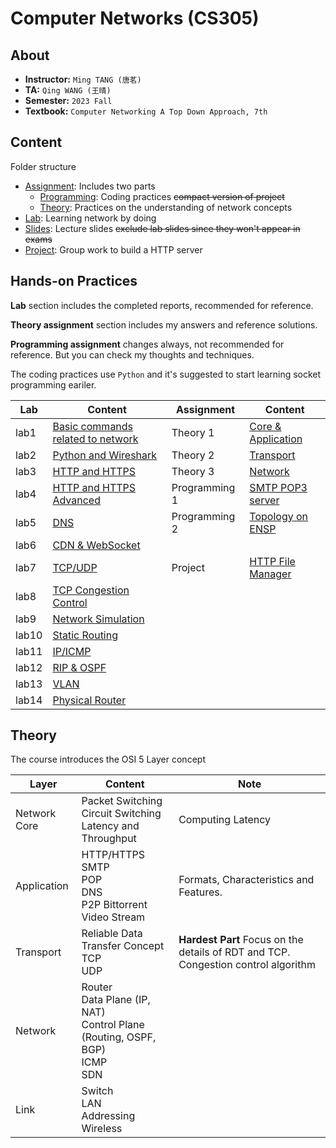 # Computer Networks (CS305)

## About

- **Instructor:** `Ming TANG (唐茗)`
- **TA:** `Qing WANG (王晴)`
- **Semester:** `2023 Fall`
- **Textbook:** `Computer Networking A Top Down Approach, 7th`

## Content

Folder structure

- [Assignment](./Assignment): Includes two parts
  - [Programming](./Assignment/Programming): Coding practices ~~compact version of project~~
  - [Theory](./Assignment/Theory): Practices on the understanding of network concepts
- [Lab](./Lab): Learning network by doing
- [Slides](./Slides): Lecture slides ~~exclude lab slides since they won't appear in exams~~
- [Project](./Project): Group work to build a HTTP server

## Hands-on Practices

**Lab** section includes the completed reports, recommended for reference.

**Theory assignment** section includes my answers and reference solutions.

**Programming assignment** changes always, not recommended for reference. But you can check my thoughts and techniques.

The coding practices use `Python` and it's suggested to start learning socket programming eariler.

Lab | Content| Assignment | Content 
-- | --|-- |-- 
lab1 | [Basic commands related to network](Lab/lab1/lab1.md) | Theory 1 | [Core & Application](Assignment/Theory/A1/assignment1.pdf) 
lab2 | [Python and Wireshark](Lab/lab2/lab2.md) | Theory 2 |[Transport](Assignment/Theory/A2/assignment2.pdf)
lab3 | [HTTP and HTTPS](Lab/lab3/lab3.md) | Theory 3 |[Network](Assignment/Theory/A3/cs305_homework3.pdf)
lab4 | [HTTP and HTTPS Advanced](Lab/lab4/lab4.md) | Programming 1 |[SMTP POP3 server](Assignment/Programming/PA1_for_CS305_2023_Fall_SMTP_Server/src/report.md)
lab5 | [DNS](Lab/lab5/lab5.md) | Programming 2 |[Topology on ENSP](Assignment/Programming/PA2)
lab6 | [CDN & WebSocket](Lab/lab6/lab6.md) | |
lab7 | [TCP/UDP](Lab/lab7/lab7.md) | Project |[HTTP File Manager](https://github.com/chanbengz/CS305_Project_2023F)
lab8 | [TCP Congestion Control](Lab/lab8/lab8.md) |  |
lab9 | [Network Simulation](Lab/lab9/lab9.md) | |
lab10 | [Static Routing](Lab/lab10/lab20.md) | |
lab11 | [IP/ICMP](Lab/lab11/lab11.md) | |
lab12 | [RIP & OSPF](Lab/lab12/lab12.md) | |
lab13 | [VLAN]() | |
lab14 | [Physical Router]() | |

## Theory

The course introduces the OSI 5 Layer concept

| Layer        | Content                                                      | Note                                                         |
| ------------ | ------------------------------------------------------------ | ------------------------------------------------------------ |
| Network Core | Packet Switching<br>Circuit Switching<br>Latency and Throughput | Computing Latency                                            |
| Application  | HTTP/HTTPS<br>SMTP<br>POP<br>DNS<br>P2P Bittorrent<br>Video Stream | Formats, Characteristics and Features.                       |
| Transport    | Reliable Data Transfer Concept<br>TCP<br>UDP                 | **Hardest Part** Focus on the details of RDT and TCP. Congestion control algorithm |
| Network      | Router<br/>Data Plane (IP, NAT)<br>Control Plane (Routing, OSPF, BGP)<br/>ICMP<br>SDN |                                                              |
| Link         | Switch<br>LAN<br>Addressing<br>Wireless                      |                                                              |
